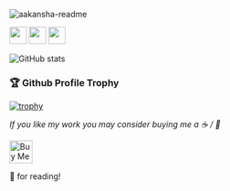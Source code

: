 ![aakansha-readme](https://user-images.githubusercontent.com/11256141/120216029-1fb61480-c254-11eb-913f-8030bbf619b9.gif)

<a href="mailto:bhushanlaware@gmail.com"><img src="https://img.shields.io/badge/Gmail-D14836?style=for-the-badge&logo=gmail&logoColor=white" height=30></a>
<a href="https://www.twitter.com/bhushanlaware"><img src="https://img.shields.io/badge/Twitter-1DA1F2?style=for-the-badge&logo=twitter&logoColor=white" height=30></a>
 <a href="https://www.linkedin.com/in/bhushanlaware"><img src="https://img.shields.io/badge/LinkedIn-0077B5?style=for-the-badge&logo=linkedin&logoColor=white" height=30></a>

![GitHub stats](https://github-readme-stats.vercel.app/api?username=bhushanlaware&show_icons=true&theme=tokyonight)

### 🏆 Github Profile Trophy

[![trophy](https://github-profile-trophy.vercel.app/?username=bhushanlaware&theme=monokai&margin-w=15&margin-h=15&&no-frame=true&row=1)](https://github.com/ryo-ma/github-profile-trophy)


*If you like my work you may consider buying me a ☕ / 🍕* 

<a href="https://www.buymeacoffee.com/bhushanlaware" target="_blank"><img src="https://cdn.buymeacoffee.com/buttons/v2/default-red.png" alt="Buy Me A Coffee"  height=40 ></a>

🙏 for reading!

<!--
**bhushanlaware/bhushanlaware** is a ✨ _special_ ✨ repository because its `README.md` (this file) appears on your GitHub profile.

Here are some ideas to get you started:

- 🔭 I’m currently working on ...
- 🌱 I’m currently learning ...
- 👯 I’m looking to collaborate on ...
- 🤔 I’m looking for help with ...
- 💬 Ask me about ...
- 📫 How to reach me: ...
- 😄 Pronouns: ...
- ⚡ Fun fact: ...
-->
